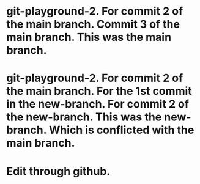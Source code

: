 # git-playground-2. For commit 2 of the main branch. Commit 3 of the main branch. This was the main branch.

# git-playground-2. For commit 2 of the main branch. For the 1st commit in the new-branch. For commit 2 of the new-branch. This was the new-branch. Which is conflicted with the main branch.

# Edit through github. 
